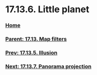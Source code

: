 # 17.13.6. Little planet

### [Home](./00-home.md)
### [Parent: 17.13. Map filters](./17-13-00-map-filters.md)
### [Prev: 17.13.5. Illusion](./17-13-05-illusion.md)
### [Next: 17.13.7. Panorama projection](./17-13-07-panorama-projection.md)
